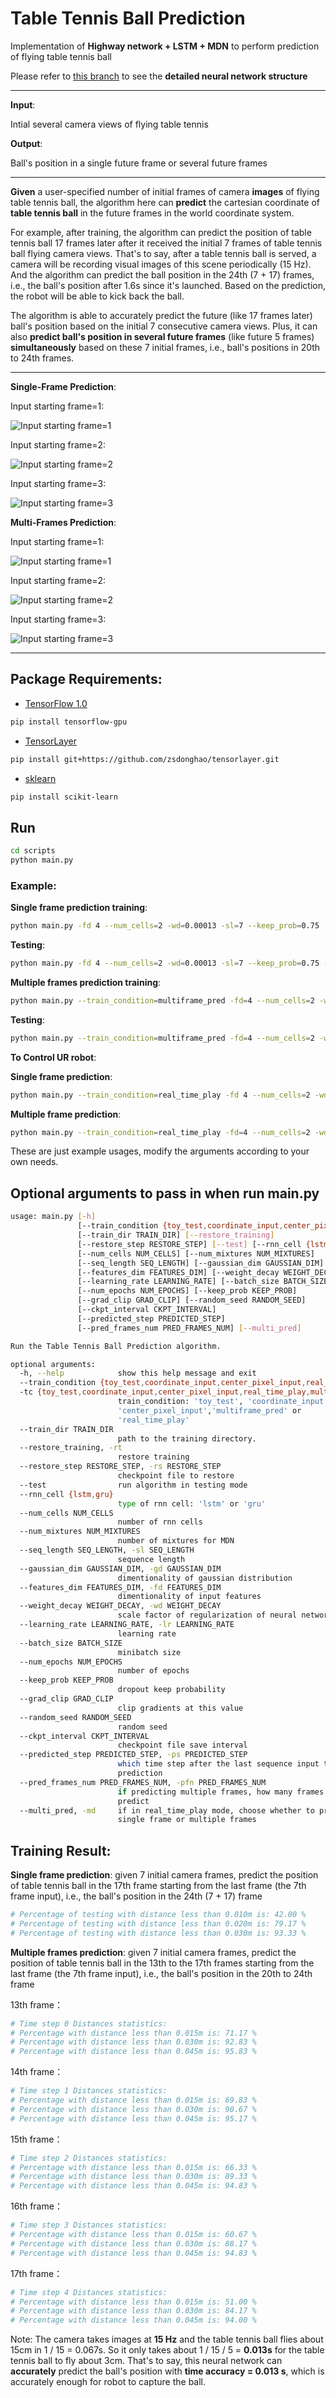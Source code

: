 # Table Tennis Ball Prediction


Implementation of **Highway network + LSTM + MDN** to perform prediction of flying table tennis ball

Please refer to [this branch](https://github.com/CTTC/HLM-Pred/tree/better_gazebo_model) to see the **detailed neural network structure**

---

**Input**:

Intial several camera views of flying table tennis

**Output**:

Ball's position in a single future frame or several future frames

---


**Given** a user-specified number of initial frames of camera **images** of flying table tennis ball, the algorithm here can **predict** the cartesian coordinate of **table tennis ball** in the future frames in the world coordinate system. 

For example, after training, the algorithm can predict the position of table tennis ball 17 frames later after it received the initial 7 frames of table tennis ball flying camera views. That's to say, after a table tennis ball is served, a camera will be recording visual images of this scene periodically (15 Hz). And the algorithm can predict the ball position in the 24th (7 + 17) frames, i.e., the ball's position after 1.6s since it's launched. Based on the prediction, the robot will be able to kick back the ball.

The algorithm is able to accurately predict the future (like 17 frames later) ball's position based on the initial 7 consecutive camera views. Plus, it can also **predict ball's position in several future frames** (like future 5 frames) **simultaneously** based on these 7 initial frames, i.e., ball's positions in 20th to 24th frames.

---

**Single-Frame Prediction**:

Input starting frame=1:

![Input starting frame=1](https://github.com/CTTC/Ball-s-Position-Prediction-With-DL/blob/master/figures/test_single_1.png)

Input starting frame=2:

![Input starting frame=2](https://github.com/CTTC/Ball-s-Position-Prediction-With-DL/blob/master/figures/test_single_2.png)

Input starting frame=3:

![Input starting frame=3](https://github.com/CTTC/Ball-s-Position-Prediction-With-DL/blob/master/figures/test_single_3.png)


**Multi-Frames Prediction**:

Input starting frame=1:

![Input starting frame=1](https://github.com/CTTC/Ball-s-Position-Prediction-With-DL/blob/master/figures/test_multi_1.png)

Input starting frame=2:

![Input starting frame=2](https://github.com/CTTC/Ball-s-Position-Prediction-With-DL/blob/master/figures/test_multi_2.png)

Input starting frame=3:

![Input starting frame=3](https://github.com/CTTC/Ball-s-Position-Prediction-With-DL/blob/master/figures/test_multi_3.png)


---

## Package Requirements:
* [TensorFlow 1.0](https://www.tensorflow.org/install/install_linux)
```bash
pip install tensorflow-gpu
```

* [TensorLayer](http://tensorlayer.readthedocs.io/en/latest/)
```bash
pip install git+https://github.com/zsdonghao/tensorlayer.git
```
* [sklearn](http://scikit-learn.org/)
```bash
pip install scikit-learn
```

## Run
```bash
cd scripts
python main.py
```

### Example:

**Single frame prediction training**:
```bash
python main.py -fd 4 --num_cells=2 -wd=0.00013 -sl=7 --keep_prob=0.75
```

**Testing**:
```bash
python main.py -fd 4 --num_cells=2 -wd=0.00013 -sl=7 --keep_prob=0.75 --test
```

**Multiple frames prediction training**:
```bash
python main.py --train_condition=multiframe_pred -fd=4 --num_cells=2 -wd=0.00013 -sl=7 --keep_prob=0.75
```

**Testing**:
```bash
python main.py --train_condition=multiframe_pred -fd=4 --num_cells=2 -wd=0.00013 -sl=7 --keep_prob=0.75 --test
```

**To Control UR robot**:

**Single frame prediction**:
```bash
python main.py --train_condition=real_time_play -fd 4 --num_cells=2 -wd=0.00013 -sl=7 --keep_prob=0.75
```

**Multiple frame prediction**:
```bash
python main.py --train_condition=real_time_play -fd=4 --num_cells=2 -wd=0.00013 -sl=7 --keep_prob=0.75 -md
```

These are just example usages, modify the arguments according to your own needs.


## Optional arguments to pass in when run main.py
```bash
usage: main.py [-h]
               [--train_condition {toy_test,coordinate_input,center_pixel_input,real_time_play,multiframe_pred}]
               [--train_dir TRAIN_DIR] [--restore_training]
               [--restore_step RESTORE_STEP] [--test] [--rnn_cell {lstm,gru}]
               [--num_cells NUM_CELLS] [--num_mixtures NUM_MIXTURES]
               [--seq_length SEQ_LENGTH] [--gaussian_dim GAUSSIAN_DIM]
               [--features_dim FEATURES_DIM] [--weight_decay WEIGHT_DECAY]
               [--learning_rate LEARNING_RATE] [--batch_size BATCH_SIZE]
               [--num_epochs NUM_EPOCHS] [--keep_prob KEEP_PROB]
               [--grad_clip GRAD_CLIP] [--random_seed RANDOM_SEED]
               [--ckpt_interval CKPT_INTERVAL]
               [--predicted_step PREDICTED_STEP]
               [--pred_frames_num PRED_FRAMES_NUM] [--multi_pred]

Run the Table Tennis Ball Prediction algorithm.

optional arguments:
  -h, --help            show this help message and exit
  --train_condition {toy_test,coordinate_input,center_pixel_input,real_time_play,multiframe_pred}, 
  -tc {toy_test,coordinate_input,center_pixel_input,real_time_play,multiframe_pred}
                        train_condition: 'toy_test', 'coordinate_input',
                        'center_pixel_input','multiframe_pred' or
                        'real_time_play'
  --train_dir TRAIN_DIR
                        path to the training directory.
  --restore_training, -rt
                        restore training
  --restore_step RESTORE_STEP, -rs RESTORE_STEP
                        checkpoint file to restore
  --test                run algorithm in testing mode
  --rnn_cell {lstm,gru}
                        type of rnn cell: 'lstm' or 'gru'
  --num_cells NUM_CELLS
                        number of rnn cells
  --num_mixtures NUM_MIXTURES
                        number of mixtures for MDN
  --seq_length SEQ_LENGTH, -sl SEQ_LENGTH
                        sequence length
  --gaussian_dim GAUSSIAN_DIM, -gd GAUSSIAN_DIM
                        dimentionality of gaussian distribution
  --features_dim FEATURES_DIM, -fd FEATURES_DIM
                        dimentionality of input features
  --weight_decay WEIGHT_DECAY, -wd WEIGHT_DECAY
                        scale factor of regularization of neural network
  --learning_rate LEARNING_RATE, -lr LEARNING_RATE
                        learning rate
  --batch_size BATCH_SIZE
                        minibatch size
  --num_epochs NUM_EPOCHS
                        number of epochs
  --keep_prob KEEP_PROB
                        dropout keep probability
  --grad_clip GRAD_CLIP
                        clip gradients at this value
  --random_seed RANDOM_SEED
                        random seed
  --ckpt_interval CKPT_INTERVAL
                        checkpoint file save interval
  --predicted_step PREDICTED_STEP, -ps PREDICTED_STEP
                        which time step after the last sequence input to make
                        prediction
  --pred_frames_num PRED_FRAMES_NUM, -pfn PRED_FRAMES_NUM
                        if predicting multiple frames, how many frames to
                        predict
  --multi_pred, -md     if in real_time_play mode, choose whether to predict
                        single frame or multiple frames

```


## Training Result:

**Single frame prediction**: given 7 initial camera frames, predict the position of table tennis ball in the 17th frame starting from the last frame (the 7th frame input), i.e., the ball's position in the 24th (7 + 17) frame
```bash
# Percentage of testing with distance less than 0.010m is: 42.00 %
# Percentage of testing with distance less than 0.020m is: 79.17 %
# Percentage of testing with distance less than 0.030m is: 93.33 %
```

**Multiple frames prediction**: given 7 initial camera frames, predict the position of table tennis ball in the 13th to the 17th frames starting from the last frame (the 7th frame input), i.e., the ball's position in the 20th to 24th frame

13th frame：
```bash
# Time step 0 Distances statistics:
# Percentage with distance less than 0.015m is: 71.17 %
# Percentage with distance less than 0.030m is: 92.83 %
# Percentage with distance less than 0.045m is: 95.83 %
```

14th frame：
```bash
# Time step 1 Distances statistics:
# Percentage with distance less than 0.015m is: 69.83 %
# Percentage with distance less than 0.030m is: 90.67 %
# Percentage with distance less than 0.045m is: 95.17 %
```

15th frame：
```bash
# Time step 2 Distances statistics:
# Percentage with distance less than 0.015m is: 66.33 %
# Percentage with distance less than 0.030m is: 89.33 %
# Percentage with distance less than 0.045m is: 94.83 %
```

16th frame：
```bash
# Time step 3 Distances statistics:
# Percentage with distance less than 0.015m is: 60.67 %
# Percentage with distance less than 0.030m is: 88.17 %
# Percentage with distance less than 0.045m is: 94.83 %
```

17th frame：
```bash
# Time step 4 Distances statistics:
# Percentage with distance less than 0.015m is: 51.00 %
# Percentage with distance less than 0.030m is: 84.17 %
# Percentage with distance less than 0.045m is: 94.00 %
```

Note: The camera takes images at **15 Hz** and the table tennis ball flies about 15cm in 1 / 15 = 0.067s. So it only takes about 1 / 15 / 5 = **0.013s** for the table tennis ball to fly about 3cm. That's to say, this neural network can **accurately** predict the ball's position with **time accuracy = 0.013 s**, which is accurately enough for robot to capture the ball.
